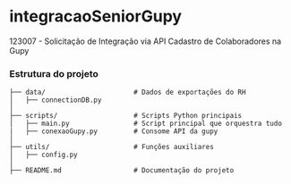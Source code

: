 # integracaoSeniorGupy
123007 - Solicitação de Integração via API Cadastro de Colaboradores na Gupy

### Estrutura do projeto

```
├── data/                      # Dados de exportações do RH
│   ├── connectionDB.py
│
├── scripts/                   # Scripts Python principais
│   ├── main.py                # Script principal que orquestra tudo
|   ├── conexaoGupy.py         # Consome API da gupy
│
├── utils/                     # Funções auxiliares
│   ├── config.py
│
├── README.md                  # Documentação do projeto
```